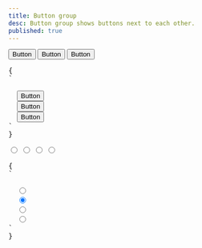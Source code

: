 ```yaml
---
title: Button group
desc: Button group shows buttons next to each other.
published: true
---
```


<script>
  import Component from "@components/Component.svelte"
</script>

<Component title="Button group">
<div class="btn-group">
  <button class="btn btn-active">Button</button>
  <button class="btn">Button</button>
  <button class="btn">Button</button>
</div>
<pre slot="html">{
`<div class="btn-group">
  <button class="btn btn-active">Button</button>
  <button class="btn">Button</button>
  <button class="btn">Button</button>
</div>`
}</pre>
</Component>

<Component title="Button group with radio buttons">
<div class="btn-group">
  <input type="radio" name="options" data-title="1" class="btn">
  <input type="radio" name="options" data-title="2" checked="checked" class="btn">
  <input type="radio" name="options" data-title="3" class="btn">
  <input type="radio" name="options" data-title="4" class="btn">
</div>
<pre slot="html">{
`<div class="btn-group">
  <input type="radio" name="options" data-title="1" class="btn">
  <input type="radio" name="options" data-title="2" checked="checked" class="btn">
  <input type="radio" name="options" data-title="3" class="btn">
  <input type="radio" name="options" data-title="4" class="btn">
</div>`
}</pre>
</Component>

